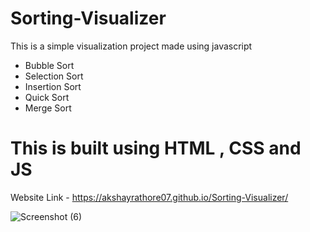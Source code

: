 # Sorting-Visualizer
This is a simple visualization project made using javascript
- Bubble Sort
- Selection Sort
- Insertion Sort
- Quick Sort
- Merge Sort

# This is built using HTML , CSS and JS

Website Link - https://akshayrathore07.github.io/Sorting-Visualizer/

![Screenshot (6)](https://github.com/akshayrathore07/Sorting-Visualizer/assets/110248720/12194118-afa5-4a02-b241-5ded139ce064)
